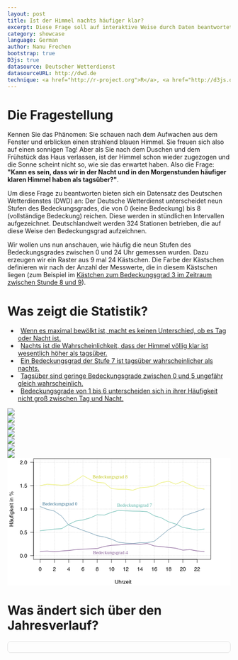 ```yaml
---
layout: post
title: Ist der Himmel nachts häufiger klar?
excerpt: Diese Frage soll auf interaktive Weise durch Daten beantwortet werden
category: showcase
language: German
author: Nanu Frechen
bootstrap: true
D3js: true
datasource: Deutscher Wetterdienst
datasourceURL: http://dwd.de
technique: <a href="http://r-project.org">R</a>, <a href="http://d3js.org">D3js</a>, <a href="https://cran.r-project.org/web/packages/astrolibR/index.html">astrolibR</a>
---
```



<style>
#Monatswerte{
  border: 1px solid #ddd;
  border-radius: 7px;
  padding: 5px 5px;
}
ul, ol{
  margin-left: 0px;
}
.nav > li > a {
    padding: 1px 6px;
}
#Bedeckungsgrad{
  background-image: url('/images/Monatliche_Bedeckung/Bedeckungsgrad.svg');
  background-size: 100% auto;
  background-repeat: none;
}
.ExplainPlot{
  padding: 0;
}
svg {
  width: 100%;
  
  height: auto;
}
</style>




# Die Fragestellung

Kennen Sie das Phänomen: Sie schauen nach dem Aufwachen aus dem Fenster und erblicken einen strahlend blauen Himmel. Sie freuen sich also auf einen sonnigen Tag! Aber als Sie nach dem Duschen und dem Frühstück das Haus verlassen, ist der Himmel schon wieder zugezogen und die Sonne scheint nicht so, wie sie das erwartet haben. Also die Frage: **"Kann es sein, dass wir in der Nacht und in den Morgenstunden häufiger klaren Himmel haben als tagsüber?"**. 



Um diese Frage zu beantworten bieten sich ein Datensatz des Deutschen Wetterdienstes (DWD) an:
Der Deutsche Wetterdienst unterscheidet neun Stufen des Bedeckungsgrades, die von 0 (keine Bedeckung) bis 8 (vollständige Bedeckung) reichen. Diese werden in stündlichen Intervallen aufgezeichnet. 
Deutschlandweit werden 324 Stationen betrieben, die auf diese Weise den Bedeckungsgrad aufzeichnen.

Wir wollen uns nun anschauen, wie häufig die neun Stufen des Bedeckungsgrades zwischen 0 und 24 Uhr gemessen wurden. Dazu erzeugen wir ein Raster aus 9 mal 24 Kästschen. Die Farbe der Kästschen definieren wir nach der Anzahl der Messwerte, die in diesem Kästschen liegen (zum Beispiel im <a data-toggle="tab" href="#Beispiel" onmouseover="highlight('none')">Kästchen zum Bedeckungsgrad 3 im Zeitraum zwischen Stunde 8 und 9</a>).
















# Was zeigt die Statistik?









<div>
  <div class="col-sm-4 ExplainPlot">
    <ul id="Bedeckung_nav" class="nav
    nav-stacked">
      <li><a data-toggle="tab" href="#maximum" onmouseover="highlight('maximumLine')">Wenn es maximal bewölkt ist, macht es keinen Unterschied, ob es Tag oder Nacht ist.</a></li>
      <li><a data-toggle="tab" href="#Nacht" onmouseover="highlight('KlarLine')">Nachts ist die Wahrscheinlichkeit, dass der Himmel völlig klar ist wesentlich höher als tagsüber.</a></li>
      <li><a data-toggle="tab" href="#Tag_stark_bedeckt" onmouseover="highlight('starkLine')">Ein Bedeckungsgrad der Stufe 7 ist tagsüber wahrscheinlicher als nachts.</a></li>
      <li><a data-toggle="tab" href="#Tag" onmouseover="highlight('none')">Tagsüber sind geringe Bedeckungsgrade zwischen 0 und 5 ungefähr gleich wahrscheinlich.</a></li>
      <li><a data-toggle="tab" href="#Mittelbereich" onmouseover="highlight('MittelLine')">Bedeckungsgrade von 1 bis 6 unterscheiden sich in ihrer Häufigkeit nicht groß zwischen Tag und Nacht.</a></li>
    </ul>
  </div>
  <div id="Bedeckung_Jahr" class="tab-content col-sm-8">
    <div id="base" class="tab-pane active">
      <img id="Bedeckungsgrad" src="/images/Monatliche_Bedeckung/Bedeckungsgrad.svg"/>
    </div>
    <div id="maximum" class="tab-pane">
      <img id="Bedeckungsgrad" src="/images/Monatliche_Bedeckung/Bedeckungsgrad_maximal.svg"/>
    </div>
    <div id="Nacht" class="tab-pane">
      <img id="Bedeckungsgrad" src="/images/Monatliche_Bedeckung/Bedeckungsgrad_Nacht_klar.svg"/>
    </div>
    <div id="Tag_stark_bedeckt" class="tab-pane">
      <img id="Bedeckungsgrad" src="/images/Monatliche_Bedeckung/Bedeckungsgrad_Tag_stark_bedeckt.svg"/>
    </div>
    <div id="Tag" class="tab-pane">
      <img id="Bedeckungsgrad" src="/images/Monatliche_Bedeckung/Bedeckungsgrad_Tag.svg"/>
    </div>
    <div id="Mittelbereich" class="tab-pane">
      <img id="Bedeckungsgrad" src="/images/Monatliche_Bedeckung/Bedeckungsgrad_Mittelbereich.svg"/>
    </div>
    <div id="Beispiel" class="tab-pane">
      <img id="Bedeckungsgrad" src="/images/Monatliche_Bedeckung/Bedeckungsgrad_Beispiel.svg"/>
    </div>
    <div id="Line-plot">
<?xml version="1.0" encoding="UTF-8" standalone="no"?> <svg 
   xmlns:dc="http://purl.org/dc/elements/1.1/" 
   xmlns:cc="http://creativecommons.org/ns#" 
   xmlns:rdf="http://www.w3.org/1999/02/22-rdf-syntax-ns#" 
   xmlns:svg="http://www.w3.org/2000/svg" 
   xmlns="http://www.w3.org/2000/svg" 
   xmlns:xlink="http://www.w3.org/1999/xlink" 
   xmlns:sodipodi="http://sodipodi.sourceforge.net/DTD/sodipodi-0.dtd" 
   xmlns:inkscape="http://www.inkscape.org/namespaces/inkscape" 
   viewBox="0 0 504 288"    version="1.1"    id="svg4820" 
   inkscape:version="0.91+devel+osxmenu r12922" 
   sodipodi:docname="Line-plot-scriptable.svg"    height="100%" 
   width="100%"    preserveAspectRatio="xMinYMinMeet">   <metadata 
     id="metadata5235">     <rdf:RDF>       <cc:Work 
         rdf:about="">         <dc:format>image/svg+xml</dc:format> 
        <dc:type 
           rdf:resource="http://purl.org/dc/dcmitype/StillImage" /> 
        <dc:title></dc:title>       </cc:Work>     </rdf:RDF> 
  </metadata>   <sodipodi:namedview      pagecolor="#ffffff" 
     bordercolor="#666666"      borderopacity="1" 
     objecttolerance="10"      gridtolerance="10" 
     guidetolerance="10"      inkscape:pageopacity="0" 
     inkscape:pageshadow="2"      inkscape:window-width="1280" 
     inkscape:window-height="751"      id="namedview5233" 
     showgrid="false"      inkscape:zoom="1.6709607" 
     inkscape:cx="200.58438"      inkscape:cy="192.59846" 
     inkscape:window-x="0"      inkscape:window-y="23" 
     inkscape:window-maximized="0" 
     inkscape:current-layer="g5179-1" />   <defs      id="defs4822"> 
    <g        id="g4824">       <symbol          overflow="visible" 
         id="glyph0-0"          style="overflow:visible"> 
        <path            style="stroke:none" 
           d="m 0.390625,0 0,-8.609375 6.828125,0 0,8.609375 z m 5.75,-1.078125 0,-6.453125 -4.671875,0 0,6.453125 z" 
           id="path4827" 
           inkscape:connector-curvature="0" />       </symbol> 
      <symbol          overflow="visible"          id="glyph0-1" 
         style="overflow:visible">         <path 
           style="stroke:none" 
           d="m 3.25,-8.390625 c 1.082031,0 1.867188,0.449219 2.359375,1.34375 0.375,0.6875 0.5625,1.636719 0.5625,2.84375 C 6.171875,-3.066406 6,-2.125 5.65625,-1.375 5.164062,-0.300781 4.359375,0.234375 3.234375,0.234375 c -1,0 -1.75,-0.4375 -2.25,-1.3125 C 0.578125,-1.816406 0.375,-2.800781 0.375,-4.03125 c 0,-0.945312 0.125,-1.765625 0.375,-2.453125 0.457031,-1.269531 1.289062,-1.90625 2.5,-1.90625 z m -0.015625,7.65625 c 0.550781,0 0.988281,-0.238281 1.3125,-0.71875 0.320313,-0.488281 0.484375,-1.394531 0.484375,-2.71875 0,-0.945313 -0.121094,-1.726563 -0.359375,-2.34375 C 4.441406,-7.128906 3.988281,-7.4375 3.3125,-7.4375 c -0.625,0 -1.085938,0.292969 -1.375,0.875 -0.28125,0.585938 -0.421875,1.445312 -0.421875,2.578125 0,0.855469 0.09375,1.542969 0.28125,2.0625 0.28125,0.792969 0.757813,1.1875 1.4375,1.1875 z" 
           id="path4830" 
           inkscape:connector-curvature="0" />       </symbol> 
      <symbol          overflow="visible"          id="glyph0-2" 
         style="overflow:visible">         <path 
           style="stroke:none" 
           d="M 0.375,0 C 0.414062,-0.71875 0.566406,-1.34375 0.828125,-1.875 1.085938,-2.414062 1.59375,-2.90625 2.34375,-3.34375 L 3.46875,-4 c 0.5,-0.289062 0.851562,-0.539062 1.0625,-0.75 0.320312,-0.320312 0.484375,-0.691406 0.484375,-1.109375 0,-0.488281 -0.152344,-0.875 -0.453125,-1.15625 -0.292969,-0.289063 -0.679688,-0.4375 -1.15625,-0.4375 -0.730469,0 -1.230469,0.273437 -1.5,0.8125 -0.15625,0.304687 -0.242188,0.710937 -0.25,1.21875 l -1.078125,0 c 0.007813,-0.726563 0.144531,-1.320313 0.40625,-1.78125 0.457031,-0.8125 1.265625,-1.21875 2.421875,-1.21875 0.957031,0 1.65625,0.261719 2.09375,0.78125 0.445312,0.523437 0.671875,1.101563 0.671875,1.734375 0,0.667969 -0.234375,1.242188 -0.703125,1.71875 C 5.195312,-3.90625 4.707031,-3.566406 4,-3.171875 l -0.8125,0.4375 C 2.8125,-2.523438 2.515625,-2.320312 2.296875,-2.125 1.898438,-1.789062 1.648438,-1.414062 1.546875,-1 l 4.59375,0 0,1 z" 
           id="path4833" 
           inkscape:connector-curvature="0" />       </symbol> 
      <symbol          overflow="visible"          id="glyph0-3" 
         style="overflow:visible">         <path 
           style="stroke:none" 
           d="m 3.96875,-2.96875 0,-3.8125 -2.6875,3.8125 z M 3.984375,0 l 0,-2.046875 -3.671875,0 0,-1.03125 3.84375,-5.34375 0.890625,0 0,5.453125 1.234375,0 0,0.921875 -1.234375,0 0,2.046875 z" 
           id="path4836" 
           inkscape:connector-curvature="0" />       </symbol> 
      <symbol          overflow="visible"          id="glyph0-4" 
         style="overflow:visible">         <path 
           style="stroke:none" 
           d="m 3.515625,-8.421875 c 0.9375,0 1.585937,0.246094 1.953125,0.734375 0.375,0.480469 0.5625,0.980469 0.5625,1.5 l -1.046875,0 C 4.921875,-6.519531 4.820312,-6.78125 4.6875,-6.96875 4.425781,-7.320312 4.039062,-7.5 3.53125,-7.5 c -0.59375,0 -1.070312,0.277344 -1.421875,0.828125 -0.34375,0.542969 -0.53125,1.320313 -0.5625,2.328125 0.238281,-0.351562 0.539063,-0.617188 0.90625,-0.796875 0.332031,-0.15625 0.707031,-0.234375 1.125,-0.234375 0.707031,0 1.320313,0.226562 1.84375,0.671875 0.519531,0.449219 0.78125,1.121094 0.78125,2.015625 0,0.761719 -0.25,1.4375 -0.75,2.03125 -0.492187,0.5859375 -1.195313,0.875 -2.109375,0.875 -0.792969,0 -1.476562,-0.296875 -2.046875,-0.890625 -0.5625,-0.601563 -0.84375,-1.609375 -0.84375,-3.015625 0,-1.039062 0.125,-1.925781 0.375,-2.65625 0.488281,-1.382812 1.382813,-2.078125 2.6875,-2.078125 z M 3.4375,-0.71875 c 0.550781,0 0.960938,-0.1875 1.234375,-0.5625 0.28125,-0.375 0.421875,-0.816406 0.421875,-1.328125 0,-0.425781 -0.125,-0.832031 -0.375,-1.21875 C 4.476562,-4.210938 4.03125,-4.40625 3.375,-4.40625 c -0.449219,0 -0.84375,0.152344 -1.1875,0.453125 -0.34375,0.292969 -0.515625,0.742187 -0.515625,1.34375 0,0.53125 0.15625,0.980469 0.46875,1.34375 0.3125,0.367187 0.742187,0.546875 1.296875,0.546875 z" 
           id="path4839" 
           inkscape:connector-curvature="0" />       </symbol> 
      <symbol          overflow="visible"          id="glyph0-5" 
         style="overflow:visible">         <path 
           style="stroke:none" 
           d="m 3.265625,-4.875 c 0.46875,0 0.832031,-0.128906 1.09375,-0.390625 C 4.617188,-5.523438 4.75,-5.832031 4.75,-6.1875 4.75,-6.5 4.625,-6.785156 4.375,-7.046875 c -0.25,-0.269531 -0.632812,-0.40625 -1.140625,-0.40625 -0.511719,0 -0.882813,0.136719 -1.109375,0.40625 -0.230469,0.261719 -0.34375,0.5625 -0.34375,0.90625 0,0.398437 0.144531,0.710937 0.4375,0.9375 0.300781,0.21875 0.648438,0.328125 1.046875,0.328125 z m 0.0625,4.15625 c 0.488281,0 0.894531,-0.128906 1.21875,-0.390625 0.320313,-0.269531 0.484375,-0.664063 0.484375,-1.1875 0,-0.539063 -0.167969,-0.953125 -0.5,-1.234375 C 4.195312,-3.8125 3.769531,-3.953125 3.25,-3.953125 c -0.5,0 -0.914062,0.148437 -1.234375,0.4375 -0.3125,0.28125 -0.46875,0.679687 -0.46875,1.1875 0,0.4375 0.144531,0.820313 0.4375,1.140625 0.289063,0.3125 0.738281,0.46875 1.34375,0.46875 z m -1.5,-3.75 C 1.535156,-4.59375 1.304688,-4.738281 1.140625,-4.90625 0.835938,-5.21875 0.6875,-5.625 0.6875,-6.125 c 0,-0.625 0.222656,-1.160156 0.671875,-1.609375 0.457031,-0.457031 1.097656,-0.6875 1.921875,-0.6875 0.8125,0 1.441406,0.214844 1.890625,0.640625 0.457031,0.429688 0.6875,0.921875 0.6875,1.484375 0,0.523437 -0.132813,0.949219 -0.390625,1.28125 -0.148438,0.179687 -0.375,0.355469 -0.6875,0.53125 0.34375,0.15625 0.613281,0.339844 0.8125,0.546875 0.375,0.398438 0.5625,0.90625 0.5625,1.53125 0,0.742188 -0.25,1.367188 -0.75,1.875 -0.492188,0.5117188 -1.1875,0.765625 -2.09375,0.765625 -0.824219,0 -1.515625,-0.21875 -2.078125,-0.65625 -0.5625,-0.445313 -0.84375,-1.09375 -0.84375,-1.9375 0,-0.488281 0.117187,-0.914063 0.359375,-1.28125 0.238281,-0.363281 0.597656,-0.640625 1.078125,-0.828125 z" 
           id="path4842" 
           inkscape:connector-curvature="0" />       </symbol> 
      <symbol          overflow="visible"          id="glyph0-6" 
         style="overflow:visible">         <path 
           style="stroke:none" 
           d="m 1.15625,-5.9375 0,-0.8125 c 0.757812,-0.070312 1.285156,-0.195312 1.578125,-0.375 0.300781,-0.175781 0.53125,-0.585938 0.6875,-1.234375 l 0.828125,0 L 4.25,0 3.125,0 l 0,-5.9375 z" 
           id="path4845" 
           inkscape:connector-curvature="0" />       </symbol> 
      <symbol          overflow="visible"          id="glyph0-7" 
         style="overflow:visible">         <path 
           style="stroke:none" 
           d="m 1.03125,-1.28125 1.21875,0 L 2.25,0 1.03125,0 Z" 
           id="path4848" 
           inkscape:connector-curvature="0" />       </symbol> 
      <symbol          overflow="visible"          id="glyph0-8" 
         style="overflow:visible">         <path 
           style="stroke:none" 
           d="m 1.484375,-2.140625 c 0.070313,0.605469 0.351563,1.023437 0.84375,1.25 0.25,0.117187 0.535156,0.171875 0.859375,0.171875 0.625,0 1.085938,-0.195312 1.390625,-0.59375 C 4.878906,-1.707031 5.03125,-2.148438 5.03125,-2.640625 5.03125,-3.222656 4.847656,-3.675781 4.484375,-4 4.128906,-4.320312 3.703125,-4.484375 3.203125,-4.484375 c -0.367187,0 -0.679687,0.074219 -0.9375,0.21875 C 2.003906,-4.128906 1.785156,-3.9375 1.609375,-3.6875 L 0.6875,-3.734375 1.328125,-8.25 l 4.359375,0 0,1.015625 -3.5625,0 -0.359375,2.328125 c 0.195313,-0.144531 0.382813,-0.253906 0.5625,-0.328125 0.3125,-0.125 0.671875,-0.1875 1.078125,-0.1875 0.769531,0 1.421875,0.25 1.953125,0.75 0.539063,0.492187 0.8125,1.117187 0.8125,1.875 0,0.792969 -0.25,1.496094 -0.75,2.109375 -0.492187,0.6054688 -1.273437,0.90625 -2.34375,0.90625 -0.679687,0 -1.28125,-0.1953125 -1.8125,-0.578125 -0.523437,-0.382813 -0.8125,-0.976563 -0.875,-1.78125 z" 
           id="path4851" 
           inkscape:connector-curvature="0" />       </symbol> 
      <symbol          overflow="visible"          id="glyph0-9" 
         style="overflow:visible">         <path 
           style="stroke:none" 
           d="m 2.1875,-8.609375 0,5.328125 c 0,0.625 0.113281,1.140625 0.34375,1.546875 0.34375,0.625 0.929688,0.9375 1.765625,0.9375 0.976563,0 1.648437,-0.335937 2.015625,-1.015625 C 6.5,-2.175781 6.59375,-2.664062 6.59375,-3.28125 l 0,-5.328125 1.1875,0 0,4.828125 c 0,1.0625 -0.148438,1.882812 -0.4375,2.453125 -0.523438,1.042969 -1.507812,1.5625 -2.953125,1.5625 -1.460937,0 -2.449219,-0.519531 -2.96875,-1.5625 C 1.140625,-1.898438 1,-2.71875 1,-3.78125 l 0,-4.828125 z m 2.203125,0 z" 
           id="path4854" 
           inkscape:connector-curvature="0" />       </symbol> 
      <symbol          overflow="visible"          id="glyph0-10" 
         style="overflow:visible">         <path 
           style="stroke:none" 
           d="m 0.78125,-8.640625 1.046875,0 0,3.21875 C 2.078125,-5.742188 2.300781,-5.96875 2.5,-6.09375 2.84375,-6.3125 3.269531,-6.421875 3.78125,-6.421875 c 0.90625,0 1.519531,0.320313 1.84375,0.953125 0.175781,0.34375 0.265625,0.824219 0.265625,1.4375 l 0,4.03125 -1.078125,0 0,-3.953125 C 4.8125,-4.410156 4.75,-4.75 4.625,-4.96875 4.4375,-5.3125 4.078125,-5.484375 3.546875,-5.484375 c -0.4375,0 -0.835937,0.152344 -1.1875,0.453125 -0.355469,0.304688 -0.53125,0.871094 -0.53125,1.703125 L 1.828125,0 0.78125,0 Z" 
           id="path4857" 
           inkscape:connector-curvature="0" />       </symbol> 
      <symbol          overflow="visible"          id="glyph0-11" 
         style="overflow:visible">         <path 
           style="stroke:none" 
           d="m 0.796875,-6.28125 1.015625,0 0,1.09375 c 0.070312,-0.21875 0.269531,-0.476562 0.59375,-0.78125 0.320312,-0.300781 0.691406,-0.453125 1.109375,-0.453125 0.019531,0 0.050781,0.00781 0.09375,0.015625 0.050781,0 0.132813,0.00781 0.25,0.015625 l 0,1.109375 C 3.796875,-5.28906 3.738281,-5.296875 3.6875,-5.296875 c -0.054688,0 -0.109375,0 -0.171875,0 -0.53125,0 -0.945313,0.171875 -1.234375,0.515625 C 2,-4.445312 1.859375,-4.054688 1.859375,-3.609375 l 0,3.609375 -1.0625,0 z" 
           id="path4860" 
           inkscape:connector-curvature="0" />       </symbol> 
      <symbol          overflow="visible"          id="glyph0-12" 
         style="overflow:visible">         <path 
           style="stroke:none" 
           d="m 0.3125,-0.828125 3.71875,-4.5 -3.453125,0 0,-0.953125 4.859375,0 0,0.859375 -3.6875,4.484375 3.8125,0 0,0.9375 -5.25,0 z m 2.703125,-5.59375 z" 
           id="path4863" 
           inkscape:connector-curvature="0" />       </symbol> 
      <symbol          overflow="visible"          id="glyph0-13" 
         style="overflow:visible">         <path 
           style="stroke:none" 
           d="m 3.390625,-6.421875 c 0.445313,0 0.878906,0.105469 1.296875,0.3125 0.414062,0.210937 0.734375,0.480469 0.953125,0.8125 0.207031,0.324219 0.347656,0.695313 0.421875,1.109375 0.0625,0.292969 0.09375,0.757812 0.09375,1.390625 l -4.609375,0 C 1.566406,-2.160156 1.71875,-1.648438 2,-1.265625 2.28125,-0.878906 2.71875,-0.6875 3.3125,-0.6875 c 0.550781,0 0.988281,-0.179688 1.3125,-0.546875 C 4.8125,-1.441406 4.945312,-1.6875 5.03125,-1.96875 l 1.03125,0 C 6.039062,-1.738281 5.953125,-1.484375 5.796875,-1.203125 5.640625,-0.921875 5.46875,-0.6875 5.28125,-0.5 4.957031,-0.1875 4.554688,0.0195312 4.078125,0.125 3.828125,0.1875 3.539062,0.21875 3.21875,0.21875 2.4375,0.21875 1.773438,-0.0625 1.234375,-0.625 c -0.542969,-0.570312 -0.8125,-1.367188 -0.8125,-2.390625 0,-1.007813 0.269531,-1.828125 0.8125,-2.453125 0.550781,-0.632812 1.269531,-0.953125 2.15625,-0.953125 z M 5.0625,-3.640625 C 5.019531,-4.097656 4.921875,-4.460938 4.765625,-4.734375 4.484375,-5.242188 4.003906,-5.5 3.328125,-5.5 2.835938,-5.5 2.425781,-5.320312 2.09375,-4.96875 1.769531,-4.625 1.597656,-4.179688 1.578125,-3.640625 Z m -1.78125,-2.78125 z" 
           id="path4866" 
           inkscape:connector-curvature="0" />       </symbol> 
      <symbol          overflow="visible"          id="glyph0-14" 
         style="overflow:visible">         <path 
           style="stroke:none" 
           d="m 0.78125,-6.25 1.0625,0 0,6.25 -1.0625,0 z m 0,-2.359375 1.0625,0 0,1.203125 -1.0625,0 z" 
           id="path4869" 
           inkscape:connector-curvature="0" />       </symbol> 
      <symbol          overflow="visible"          id="glyph0-15" 
         style="overflow:visible">         <path 
           style="stroke:none" 
           d="m 0.984375,-8.03125 1.0625,0 0,1.75 1,0 0,0.859375 -1,0 0,4.109375 c 0,0.21875 0.078125,0.367188 0.234375,0.4375 0.070312,0.042969 0.207031,0.0625 0.40625,0.0625 0.050781,0 0.101562,0 0.15625,0 0.0625,-0.007812 0.128906,-0.015625 0.203125,-0.015625 L 3.046875,0 C 2.929688,0.03125 2.804688,0.0507812 2.671875,0.0625 2.546875,0.0820312 2.40625,0.09375 2.25,0.09375 c -0.492188,0 -0.824219,-0.125 -1,-0.375 -0.179688,-0.25 -0.265625,-0.578125 -0.265625,-0.984375 l 0,-4.15625 -0.84375,0 0,-0.859375 0.84375,0 z" 
           id="path4872" 
           inkscape:connector-curvature="0" />       </symbol> 
      <symbol          overflow="visible"          id="glyph1-0" 
         style="overflow:visible">         <path 
           style="stroke:none" 
           d="m 0,-0.390625 -8.609375,0 0,-6.828125 8.609375,0 z m -1.078125,-5.75 -6.453125,0 0,4.671875 6.453125,0 z" 
           id="path4875" 
           inkscape:connector-curvature="0" />       </symbol> 
      <symbol          overflow="visible"          id="glyph1-1" 
         style="overflow:visible">         <path 
           style="stroke:none" 
           d="m -8.609375,-0.9375 0,-1.1875 3.5625,0 0,-4.46875 -3.5625,0 0,-1.1875 8.609375,0 0,1.1875 -4.03125,0 0,4.46875 4.03125,0 0,1.1875 z" 
           id="path4878" 
           inkscape:connector-curvature="0" />       </symbol> 
      <symbol          overflow="visible"          id="glyph1-2" 
         style="overflow:visible">         <path 
           style="stroke:none" 
           d="m -1.671875,-1.578125 c 0.304687,0 0.542969,-0.109375 0.71875,-0.328125 0.179687,-0.226562 0.265625,-0.492188 0.265625,-0.796875 0,-0.375 -0.082031,-0.734375 -0.25,-1.078125 -0.289062,-0.59375 -0.757812,-0.890625 -1.40625,-0.890625 l -0.84375,0 c 0.074219,0.136719 0.140625,0.308594 0.203125,0.515625 0.054687,0.199219 0.089844,0.398438 0.109375,0.59375 l 0.078125,0.625 c 0.054687,0.386719 0.136719,0.679688 0.25,0.875 0.179687,0.324219 0.46875,0.484375 0.875,0.484375 z m -2.125,-2.5625 c -0.03125,-0.238281 -0.132813,-0.398437 -0.3125,-0.484375 -0.09375,-0.039062 -0.226563,-0.0625 -0.40625,-0.0625 -0.351563,0 -0.609375,0.132812 -0.765625,0.390625 -0.164062,0.25 -0.25,0.609375 -0.25,1.078125 0,0.554688 0.148438,0.945312 0.4375,1.171875 0.167969,0.136719 0.414062,0.226563 0.734375,0.265625 l 0,0.984375 c -0.769531,-0.019531 -1.304687,-0.269531 -1.609375,-0.75 -0.300781,-0.488281 -0.453125,-1.050781 -0.453125,-1.6875 0,-0.738281 0.140625,-1.335937 0.421875,-1.796875 0.28125,-0.457031 0.71875,-0.6875 1.3125,-0.6875 l 3.609375,0 c 0.105469,0 0.195313,-0.019531 0.265625,-0.0625 0.0625,-0.050781 0.09375,-0.148438 0.09375,-0.296875 0,-0.039063 0,-0.085937 0,-0.140625 -0.007812,-0.0625 -0.019531,-0.128906 -0.03125,-0.203125 l 0.78125,0 c 0.0390625,0.167969 0.0664062,0.296875 0.078125,0.390625 0.019531,0.085938 0.03125,0.199219 0.03125,0.34375 0,0.367188 -0.1328125,0.625 -0.390625,0.78125 -0.132812,0.09375 -0.328125,0.15625 -0.578125,0.1875 0.28125,0.21875 0.527344,0.53125 0.734375,0.9375 0.207031,0.398438 0.3125,0.835938 0.3125,1.3125 0,0.585938 -0.1796875,1.0625 -0.53125,1.4375 -0.351562,0.367188 -0.796875,0.546875 -1.328125,0.546875 -0.582031,0 -1.035156,-0.179687 -1.359375,-0.546875 -0.320312,-0.363281 -0.519531,-0.835938 -0.59375,-1.421875 z m -2.625,0.875 z m -2.046875,-0.5625 0,-1.09375 1.21875,0 0,1.09375 z m 0,1.9375 0,-1.09375 1.21875,0 0,1.09375 z" 
           id="path4881" 
           inkscape:connector-curvature="0" />       </symbol> 
      <symbol          overflow="visible"          id="glyph1-3" 
         style="overflow:visible">         <path 
           style="stroke:none" 
           d="m -6.28125,-1.828125 4.171875,0 c 0.324219,0 0.585937,-0.050781 0.78125,-0.15625 0.375,-0.1875 0.5625,-0.535156 0.5625,-1.046875 0,-0.726562 -0.328125,-1.226562 -0.984375,-1.5 C -2.101562,-4.675781 -2.582031,-4.75 -3.1875,-4.75 l -3.09375,0 0,-1.046875 6.28125,0 0,0.984375 -0.921875,0 c 0.242187,0.136719 0.4375,0.304688 0.59375,0.5 0.33203125,0.40625 0.5,0.898438 0.5,1.46875 0,0.898438 -0.300781,1.507812 -0.90625,1.828125 -0.3125,0.179687 -0.738281,0.265625 -1.28125,0.265625 l -4.265625,0 z M -6.421875,-3.28125 Z" 
           id="path4884" 
           inkscape:connector-curvature="0" />       </symbol> 
      <symbol          overflow="visible"          id="glyph1-4" 
         style="overflow:visible">         <path 
           style="stroke:none" 
           d="m -7.234375,-1.03125 c -0.4375,-0.019531 -0.753906,-0.097656 -0.953125,-0.234375 -0.363281,-0.25 -0.546875,-0.722656 -0.546875,-1.421875 0,-0.070312 0.00781,-0.140625 0.015625,-0.203125 0,-0.070313 0.00781,-0.15625 0.015625,-0.25 l 0.953125,0 c -0.00781,0.117187 -0.015625,0.199219 -0.015625,0.25 0,0.042969 0,0.085937 0,0.125 0,0.324219 0.085937,0.515625 0.25,0.578125 0.167969,0.0625 0.589844,0.09375 1.265625,0.09375 l 0,-1.046875 0.828125,0 0,1.0625 5.421875,0 0,1.046875 -5.421875,0 0,0.859375 -0.828125,0 0,-0.859375 z" 
           id="path4887" 
           inkscape:connector-curvature="0" />       </symbol> 
      <symbol          overflow="visible"          id="glyph1-5" 
         style="overflow:visible">         <path 
           style="stroke:none" 
           d="m -6.25,-0.78125 0,-1.0625 6.25,0 0,1.0625 z m -2.359375,0 0,-1.0625 1.203125,0 0,1.0625 z" 
           id="path4890" 
           inkscape:connector-curvature="0" />       </symbol> 
      <symbol          overflow="visible"          id="glyph1-6" 
         style="overflow:visible">         <path 
           style="stroke:none" 
           d="m -6.390625,-2.984375 c 0,-0.5 0.121094,-0.929687 0.359375,-1.296875 0.148438,-0.195312 0.351562,-0.398438 0.609375,-0.609375 l -0.796875,0 0,-0.96875 5.703125,0 c 0.800781,0 1.429687,0.117187 1.890625,0.34375 0.851562,0.4375 1.28125,1.265625 1.28125,2.484375 0,0.679688 -0.152344,1.246094 -0.453125,1.703125 -0.304687,0.460937 -0.777344,0.71875 -1.421875,0.78125 l 0,-1.078125 c 0.28125,-0.050781 0.5,-0.148438 0.65625,-0.296875 0.226562,-0.238281 0.34375,-0.613281 0.34375,-1.125 0,-0.8125 -0.289062,-1.34375 -0.859375,-1.59375 C 0.585938,-4.785156 -0.0078125,-4.851562 -0.875,-4.84375 c 0.324219,0.210938 0.5625,0.464844 0.71875,0.765625 0.15625,0.292969 0.234375,0.683594 0.234375,1.171875 0,0.679688 -0.238281,1.273438 -0.71875,1.78125 -0.488281,0.511719 -1.289063,0.765625 -2.40625,0.765625 -1.050781,0 -1.867187,-0.253906 -2.453125,-0.765625 -0.59375,-0.519531 -0.890625,-1.140625 -0.890625,-1.859375 z m 3.21875,-1.90625 c -0.769531,0 -1.34375,0.164063 -1.71875,0.484375 -0.375,0.324219 -0.5625,0.730469 -0.5625,1.21875 0,0.75 0.351563,1.261719 1.046875,1.53125 0.367188,0.148438 0.851562,0.21875 1.453125,0.21875 0.710937,0 1.25,-0.140625 1.625,-0.421875 0.367187,-0.289063 0.546875,-0.679687 0.546875,-1.171875 0,-0.757812 -0.34375,-1.289062 -1.03125,-1.59375 -0.382812,-0.175781 -0.835938,-0.265625 -1.359375,-0.265625 z m -3.25,1.78125 z" 
           id="path4893" 
           inkscape:connector-curvature="0" />       </symbol> 
      <symbol          overflow="visible"          id="glyph1-7" 
         style="overflow:visible">         <path 
           style="stroke:none" 
           d="m -8.609375,-0.75 0,-1.015625 5,0 -2.671875,-2.703125 0,-1.34375 2.359375,2.390625 L 0,-5.953125 l 0,1.34375 -3.171875,1.953125 0.8125,0.890625 2.359375,0 L 0,-0.75 Z" 
           id="path4896" 
           inkscape:connector-curvature="0" />       </symbol> 
      <symbol          overflow="visible"          id="glyph1-8" 
         style="overflow:visible">         <path 
           style="stroke:none" 
           d="m -6.421875,-3.390625 c 0,-0.445313 0.105469,-0.878906 0.3125,-1.296875 0.210937,-0.414062 0.480469,-0.734375 0.8125,-0.953125 0.324219,-0.207031 0.695313,-0.347656 1.109375,-0.421875 0.292969,-0.0625 0.757812,-0.09375 1.390625,-0.09375 l 0,4.609375 C -2.160156,-1.566406 -1.648438,-1.71875 -1.265625,-2 -0.878906,-2.28125 -0.6875,-2.71875 -0.6875,-3.3125 c 0,-0.550781 -0.179688,-0.988281 -0.546875,-1.3125 C -1.441406,-4.8125 -1.6875,-4.945312 -1.96875,-5.03125 l 0,-1.03125 c 0.230469,0.023438 0.484375,0.109375 0.765625,0.265625 0.28125,0.15625 0.515625,0.328125 0.703125,0.515625 0.3125,0.324219 0.5195312,0.726562 0.625,1.203125 0.0625,0.25 0.09375,0.539063 0.09375,0.859375 0,0.78125 -0.28125,1.445312 -0.84375,1.984375 -0.570312,0.542969 -1.367188,0.8125 -2.390625,0.8125 -1.007813,0 -1.828125,-0.269531 -2.453125,-0.8125 -0.632812,-0.550781 -0.953125,-1.269531 -0.953125,-2.15625 z m 2.78125,-1.671875 c -0.457031,0.042969 -0.820313,0.140625 -1.09375,0.296875 -0.507813,0.28125 -0.765625,0.761719 -0.765625,1.4375 0,0.492187 0.179688,0.902344 0.53125,1.234375 0.34375,0.324219 0.789062,0.496094 1.328125,0.515625 z m -2.78125,1.78125 z" 
           id="path4899" 
           inkscape:connector-curvature="0" />       </symbol> 
      <symbol          overflow="visible"          id="glyph1-9" 
         style="overflow:visible">         <path 
           style="stroke:none" 
           d="m -8.03125,-0.984375 0,-1.0625 1.75,0 0,-1 0.859375,0 0,1 4.109375,0 c 0.21875,0 0.367188,-0.078125 0.4375,-0.234375 0.042969,-0.070312 0.0625,-0.207031 0.0625,-0.40625 0,-0.050781 0,-0.101562 0,-0.15625 -0.007812,-0.0625 -0.015625,-0.128906 -0.015625,-0.203125 l 0.828125,0 c 0.03125,0.117187 0.0507812,0.242187 0.0625,0.375 0.0195312,0.125 0.03125,0.265625 0.03125,0.421875 0,0.492188 -0.125,0.824219 -0.375,1 -0.25,0.179688 -0.578125,0.265625 -0.984375,0.265625 l -4.15625,0 0,0.84375 -0.859375,0 0,-0.84375 z" 
           id="path4902" 
           inkscape:connector-curvature="0" />       </symbol> 
      <symbol          overflow="visible"          id="glyph1-10" 
         style="overflow:visible">         <path 
           style="stroke:none"            d="" 
           id="path4905" 
           inkscape:connector-curvature="0" />       </symbol> 
      <symbol          overflow="visible"          id="glyph1-11" 
         style="overflow:visible">         <path 
           style="stroke:none" 
           d="m -6.28125,-0.78125 0,-1 0.890625,0 c -0.363281,-0.289062 -0.625,-0.601562 -0.78125,-0.9375 -0.164063,-0.332031 -0.25,-0.703125 -0.25,-1.109375 0,-0.882813 0.3125,-1.484375 0.9375,-1.796875 0.34375,-0.175781 0.828125,-0.265625 1.453125,-0.265625 l 4.03125,0 0,1.078125 -3.953125,0 c -0.382813,0 -0.691406,0.058594 -0.921875,0.171875 -0.394531,0.1875 -0.59375,0.527344 -0.59375,1.015625 0,0.25 0.027344,0.453125 0.078125,0.609375 0.085937,0.292969 0.257813,0.546875 0.515625,0.765625 0.210938,0.179688 0.421875,0.292969 0.640625,0.34375 0.21875,0.054688 0.539063,0.078125 0.953125,0.078125 l 3.28125,0 0,1.046875 z M -6.421875,-3.25 Z" 
           id="path4908" 
           inkscape:connector-curvature="0" />       </symbol> 
      <symbol          overflow="visible"          id="glyph1-12" 
         style="overflow:visible">         <path 
           style="stroke:none" 
           d="m -4.078125,-8.1875 c 0,-0.5625 0.199219,-1.039062 0.59375,-1.4375 0.398437,-0.394531 0.875,-0.59375 1.4375,-0.59375 0.5625,0 1.046875,0.199219 1.453125,0.59375 C -0.195312,-9.226562 0,-8.75 0,-8.1875 c 0,0.574219 -0.195312,1.058594 -0.59375,1.453125 -0.40625,0.398437 -0.890625,0.59375 -1.453125,0.59375 -0.5625,0 -1.039063,-0.195313 -1.4375,-0.59375 -0.394531,-0.394531 -0.59375,-0.878906 -0.59375,-1.453125 z m -4.28125,0.859375 0,-0.65625 8.578125,4.703125 0,0.640625 z m 3.46875,4.90625 c 0,-0.34375 -0.113281,-0.628906 -0.34375,-0.859375 -0.238281,-0.238281 -0.523437,-0.359375 -0.859375,-0.359375 -0.332031,0 -0.613281,0.121094 -0.84375,0.359375 -0.238281,0.230469 -0.359375,0.515625 -0.359375,0.859375 0,0.335937 0.121094,0.621094 0.359375,0.859375 0.230469,0.230469 0.511719,0.34375 0.84375,0.34375 0.335938,0 0.621094,-0.113281 0.859375,-0.34375 0.230469,-0.238281 0.34375,-0.523438 0.34375,-0.859375 z m -3.25,0 c 0,-0.570313 0.203125,-1.054687 0.609375,-1.453125 0.398438,-0.394531 0.875,-0.59375 1.4375,-0.59375 0.5625,0 1.042969,0.199219 1.4375,0.59375 0.398438,0.398438 0.59375,0.882812 0.59375,1.453125 0,0.5625 -0.195312,1.042969 -0.59375,1.4375 -0.394531,0.398437 -0.875,0.59375 -1.4375,0.59375 -0.5625,0 -1.039062,-0.195313 -1.4375,-0.59375 -0.40625,-0.394531 -0.609375,-0.875 -0.609375,-1.4375 z m 7.3125,-5.765625 c 0,-0.320312 -0.117187,-0.601562 -0.359375,-0.84375 -0.238281,-0.238281 -0.523438,-0.359375 -0.859375,-0.359375 -0.320313,0 -0.601563,0.121094 -0.84375,0.359375 C -3.128906,-8.789062 -3.25,-8.507812 -3.25,-8.1875 c 0,0.34375 0.121094,0.636719 0.359375,0.875 0.242187,0.230469 0.523437,0.34375 0.84375,0.34375 0.335937,0 0.621094,-0.113281 0.859375,-0.34375 0.242188,-0.238281 0.359375,-0.53125 0.359375,-0.875 z" 
           id="path4911" 
           inkscape:connector-curvature="0" />       </symbol> 
    </g>     <clipPath        id="clip1">       <path 
         d="m 73,1.441406 2,0 0,228.519534 -2,0 z" 
         id="path4914"          inkscape:connector-curvature="0" /> 
    </clipPath>     <clipPath        id="clip2">       <path 
         d="m 105,1.441406 2,0 0,228.519534 -2,0 z" 
         id="path4917"          inkscape:connector-curvature="0" /> 
    </clipPath>     <clipPath        id="clip3">       <path 
         d="m 137,1.441406 2,0 0,228.519534 -2,0 z" 
         id="path4920"          inkscape:connector-curvature="0" /> 
    </clipPath>     <clipPath        id="clip4">       <path 
         d="m 170,1.441406 1,0 0,228.519534 -1,0 z" 
         id="path4923"          inkscape:connector-curvature="0" /> 
    </clipPath>     <clipPath        id="clip5">       <path 
         d="m 202,1.441406 2,0 0,228.519534 -2,0 z" 
         id="path4926"          inkscape:connector-curvature="0" /> 
    </clipPath>     <clipPath        id="clip6">       <path 
         d="m 234,1.441406 2,0 0,228.519534 -2,0 z" 
         id="path4929"          inkscape:connector-curvature="0" /> 
    </clipPath>     <clipPath        id="clip7">       <path 
         d="m 266,1.441406 2,0 0,228.519534 -2,0 z" 
         id="path4932"          inkscape:connector-curvature="0" /> 
    </clipPath>     <clipPath        id="clip8">       <path 
         d="m 299,1.441406 1,0 0,228.519534 -1,0 z" 
         id="path4935"          inkscape:connector-curvature="0" /> 
    </clipPath>     <clipPath        id="clip9">       <path 
         d="m 331,1.441406 2,0 0,228.519534 -2,0 z" 
         id="path4938"          inkscape:connector-curvature="0" /> 
    </clipPath>     <clipPath        id="clip10">       <path 
         d="m 363,1.441406 2,0 0,228.519534 -2,0 z" 
         id="path4941"          inkscape:connector-curvature="0" /> 
    </clipPath>     <clipPath        id="clip11">       <path 
         d="m 395,1.441406 2,0 0,228.519534 -2,0 z" 
         id="path4944"          inkscape:connector-curvature="0" /> 
    </clipPath>     <clipPath        id="clip12">       <path 
         d="m 428,1.441406 1,0 0,228.519534 -1,0 z" 
         id="path4947"          inkscape:connector-curvature="0" /> 
    </clipPath>     <clipPath        id="clip13">       <path 
         d="M 59.039062,220 460,220 l 0,1 -400.960938,0 z" 
         id="path4950"          inkscape:connector-curvature="0" /> 
    </clipPath>     <clipPath        id="clip14">       <path 
         d="M 59.039062,167 460,167 l 0,2 -400.960938,0 z" 
         id="path4953"          inkscape:connector-curvature="0" /> 
    </clipPath>     <clipPath        id="clip15">       <path 
         d="M 59.039062,114 460,114 l 0,2 -400.960938,0 z" 
         id="path4956"          inkscape:connector-curvature="0" /> 
    </clipPath>     <clipPath        id="clip16">       <path 
         d="M 59.039062,62 460,62 l 0,1 -400.960938,0 z" 
         id="path4959"          inkscape:connector-curvature="0" /> 
    </clipPath>     <clipPath        id="clip17">       <path 
         d="M 59.039062,9 460,9 l 0,2 -400.960938,0 z" 
         id="path4962"          inkscape:connector-curvature="0" /> 
    </clipPath>   </defs>   <g      id="surface1">     <rect 
       x="0"        y="0"        width="504"        height="288" 
       style="fill:#ffffff;fill-opacity:1;stroke:none" 
       id="rect4965" />     <g        clip-path="url(#clip1)" 
       id="g4967"        style="clip-rule:nonzero">       <path 
         style="fill:none;stroke:#d1d1d1;stroke-width:0.75;stroke-linecap:round;stroke-linejoin:round;stroke-miterlimit:10;stroke-dasharray:0.75, 2.25;stroke-opacity:1" 
         d="m 73.867188,228.96094 0,-227.519534" 
         id="path4969"          inkscape:connector-curvature="0" /> 
    </g>     <g        clip-path="url(#clip2)"        id="g4971" 
       style="clip-rule:nonzero">       <path 
         style="fill:none;stroke:#d1d1d1;stroke-width:0.75;stroke-linecap:round;stroke-linejoin:round;stroke-miterlimit:10;stroke-dasharray:0.75, 2.25;stroke-opacity:1" 
         d="m 106.09766,228.96094 0,-227.519534" 
         id="path4973"          inkscape:connector-curvature="0" /> 
    </g>     <g        clip-path="url(#clip3)"        id="g4975" 
       style="clip-rule:nonzero">       <path 
         style="fill:none;stroke:#d1d1d1;stroke-width:0.75;stroke-linecap:round;stroke-linejoin:round;stroke-miterlimit:10;stroke-dasharray:0.75, 2.25;stroke-opacity:1" 
         d="m 138.33203,228.96094 0,-227.519534" 
         id="path4977"          inkscape:connector-curvature="0" /> 
    </g>     <g        clip-path="url(#clip4)"        id="g4979" 
       style="clip-rule:nonzero">       <path 
         style="fill:none;stroke:#d1d1d1;stroke-width:0.75;stroke-linecap:round;stroke-linejoin:round;stroke-miterlimit:10;stroke-dasharray:0.75, 2.25;stroke-opacity:1" 
         d="m 170.5625,228.96094 0,-227.519534" 
         id="path4981"          inkscape:connector-curvature="0" /> 
    </g>     <g        clip-path="url(#clip5)"        id="g4983" 
       style="clip-rule:nonzero">       <path 
         style="fill:none;stroke:#d1d1d1;stroke-width:0.75;stroke-linecap:round;stroke-linejoin:round;stroke-miterlimit:10;stroke-dasharray:0.75, 2.25;stroke-opacity:1" 
         d="m 202.79297,228.96094 0,-227.519534" 
         id="path4985"          inkscape:connector-curvature="0" /> 
    </g>     <g        clip-path="url(#clip6)"        id="g4987" 
       style="clip-rule:nonzero">       <path 
         style="fill:none;stroke:#d1d1d1;stroke-width:0.75;stroke-linecap:round;stroke-linejoin:round;stroke-miterlimit:10;stroke-dasharray:0.75, 2.25;stroke-opacity:1" 
         d="m 235.02734,228.96094 0,-227.519534" 
         id="path4989"          inkscape:connector-curvature="0" /> 
    </g>     <g        clip-path="url(#clip7)"        id="g4991" 
       style="clip-rule:nonzero">       <path 
         style="fill:none;stroke:#d1d1d1;stroke-width:0.75;stroke-linecap:round;stroke-linejoin:round;stroke-miterlimit:10;stroke-dasharray:0.75, 2.25;stroke-opacity:1" 
         d="m 267.25781,228.96094 0,-227.519534" 
         id="path4993"          inkscape:connector-curvature="0" /> 
    </g>     <g        clip-path="url(#clip8)"        id="g4995" 
       style="clip-rule:nonzero">       <path 
         style="fill:none;stroke:#d1d1d1;stroke-width:0.75;stroke-linecap:round;stroke-linejoin:round;stroke-miterlimit:10;stroke-dasharray:0.75, 2.25;stroke-opacity:1" 
         d="m 299.48828,228.96094 0,-227.519534" 
         id="path4997"          inkscape:connector-curvature="0" /> 
    </g>     <g        clip-path="url(#clip9)"        id="g4999" 
       style="clip-rule:nonzero">       <path 
         style="fill:none;stroke:#d1d1d1;stroke-width:0.75;stroke-linecap:round;stroke-linejoin:round;stroke-miterlimit:10;stroke-dasharray:0.75, 2.25;stroke-opacity:1" 
         d="m 331.72266,228.96094 0,-227.519534" 
         id="path5001"          inkscape:connector-curvature="0" /> 
    </g>     <g        clip-path="url(#clip10)"        id="g5003" 
       style="clip-rule:nonzero">       <path 
         style="fill:none;stroke:#d1d1d1;stroke-width:0.75;stroke-linecap:round;stroke-linejoin:round;stroke-miterlimit:10;stroke-dasharray:0.75, 2.25;stroke-opacity:1" 
         d="m 363.95312,228.96094 0,-227.519534" 
         id="path5005"          inkscape:connector-curvature="0" /> 
    </g>     <g        clip-path="url(#clip11)"        id="g5007" 
       style="clip-rule:nonzero">       <path 
         style="fill:none;stroke:#d1d1d1;stroke-width:0.75;stroke-linecap:round;stroke-linejoin:round;stroke-miterlimit:10;stroke-dasharray:0.75, 2.25;stroke-opacity:1" 
         d="m 396.18359,228.96094 0,-227.519534" 
         id="path5009"          inkscape:connector-curvature="0" /> 
    </g>     <g        clip-path="url(#clip12)"        id="g5011" 
       style="clip-rule:nonzero">       <path 
         style="fill:none;stroke:#d1d1d1;stroke-width:0.75;stroke-linecap:round;stroke-linejoin:round;stroke-miterlimit:10;stroke-dasharray:0.75, 2.25;stroke-opacity:1" 
         d="m 428.41797,228.96094 0,-227.519534" 
         id="path5013"          inkscape:connector-curvature="0" /> 
    </g>     <g        clip-path="url(#clip13)"        id="g5015" 
       style="clip-rule:nonzero">       <path 
         style="fill:none;stroke:#d1d1d1;stroke-width:0.75;stroke-linecap:round;stroke-linejoin:round;stroke-miterlimit:10;stroke-dasharray:0.75, 2.25;stroke-opacity:1" 
         d="m 59.039062,220.53516 400.320308,0" 
         id="path5017"          inkscape:connector-curvature="0" /> 
    </g>     <g        clip-path="url(#clip14)"        id="g5019" 
       style="clip-rule:nonzero">       <path 
         style="fill:none;stroke:#d1d1d1;stroke-width:0.75;stroke-linecap:round;stroke-linejoin:round;stroke-miterlimit:10;stroke-dasharray:0.75, 2.25;stroke-opacity:1" 
         d="m 59.039062,167.86719 400.320308,0" 
         id="path5021"          inkscape:connector-curvature="0" /> 
    </g>     <g        clip-path="url(#clip15)"        id="g5023" 
       style="clip-rule:nonzero">       <path 
         style="fill:none;stroke:#d1d1d1;stroke-width:0.75;stroke-linecap:round;stroke-linejoin:round;stroke-miterlimit:10;stroke-dasharray:0.75, 2.25;stroke-opacity:1" 
         d="m 59.039062,115.19922 400.320308,0" 
         id="path5025"          inkscape:connector-curvature="0" /> 
    </g>     <g        clip-path="url(#clip16)"        id="g5027" 
       style="clip-rule:nonzero">       <path 
         style="fill:none;stroke:#d1d1d1;stroke-width:0.75;stroke-linecap:round;stroke-linejoin:round;stroke-miterlimit:10;stroke-dasharray:0.75, 2.25;stroke-opacity:1" 
         d="m 59.039062,62.535156 400.320308,0" 
         id="path5029"          inkscape:connector-curvature="0" /> 
    </g>     <g        clip-path="url(#clip17)"        id="g5031" 
       style="clip-rule:nonzero">       <path 
         style="fill:none;stroke:#d1d1d1;stroke-width:0.75;stroke-linecap:round;stroke-linejoin:round;stroke-miterlimit:10;stroke-dasharray:0.75, 2.25;stroke-opacity:1" 
         d="m 59.039062,9.867188 400.320308,0"          id="path5033" 
         inkscape:connector-curvature="0" />     </g>     <path 
       style="fill:none;stroke:#dce317;stroke-width:0.75;stroke-linecap:round;stroke-linejoin:round;stroke-miterlimit:10;stroke-opacity:1" 
       d="m 73.867188,62.375 16.117187,-3.105469 16.113285,1.261719 16.11718,0.894531 16.11719,-0.839843 L 154.44531,51 170.5625,39.835938 l 16.11719,8.847656 16.11328,6.421875 16.11719,1.265625 16.11718,12.902344 16.11328,1.371093 16.11719,0 16.11719,2.105469 16.11328,-5.476562 16.11719,-1.371094 16.11719,-2.472656 16.11328,-7.953126 16.11718,-2.84375 16.11719,6.636719 16.11328,-6.636719 16.11719,8.109376 16.11719,7.164062 16.11719,2.367188" 
       id="maximumLine"        inkscape:connector-curvature="0" /> 
    <path 
       style="fill:none;stroke:#000000;stroke-width:0.75;stroke-linecap:round;stroke-linejoin:round;stroke-miterlimit:10;stroke-opacity:1" 
       d="m 73.867188,228.96094 354.550782,0"        id="path5037" 
       inkscape:connector-curvature="0" />     <path 
       style="fill:none;stroke:#000000;stroke-width:0.75;stroke-linecap:round;stroke-linejoin:round;stroke-miterlimit:10;stroke-opacity:1" 
       d="m 73.867188,228.96094 0,7.19922"        id="path5039" 
       inkscape:connector-curvature="0" />     <path 
       style="fill:none;stroke:#000000;stroke-width:0.75;stroke-linecap:round;stroke-linejoin:round;stroke-miterlimit:10;stroke-opacity:1" 
       d="m 106.09766,228.96094 0,7.19922"        id="path5041" 
       inkscape:connector-curvature="0" />     <path 
       style="fill:none;stroke:#000000;stroke-width:0.75;stroke-linecap:round;stroke-linejoin:round;stroke-miterlimit:10;stroke-opacity:1" 
       d="m 138.33203,228.96094 0,7.19922"        id="path5043" 
       inkscape:connector-curvature="0" />     <path 
       style="fill:none;stroke:#000000;stroke-width:0.75;stroke-linecap:round;stroke-linejoin:round;stroke-miterlimit:10;stroke-opacity:1" 
       d="m 170.5625,228.96094 0,7.19922"        id="path5045" 
       inkscape:connector-curvature="0" />     <path 
       style="fill:none;stroke:#000000;stroke-width:0.75;stroke-linecap:round;stroke-linejoin:round;stroke-miterlimit:10;stroke-opacity:1" 
       d="m 202.79297,228.96094 0,7.19922"        id="path5047" 
       inkscape:connector-curvature="0" />     <path 
       style="fill:none;stroke:#000000;stroke-width:0.75;stroke-linecap:round;stroke-linejoin:round;stroke-miterlimit:10;stroke-opacity:1" 
       d="m 235.02734,228.96094 0,7.19922"        id="path5049" 
       inkscape:connector-curvature="0" />     <path 
       style="fill:none;stroke:#000000;stroke-width:0.75;stroke-linecap:round;stroke-linejoin:round;stroke-miterlimit:10;stroke-opacity:1" 
       d="m 267.25781,228.96094 0,7.19922"        id="path5051" 
       inkscape:connector-curvature="0" />     <path 
       style="fill:none;stroke:#000000;stroke-width:0.75;stroke-linecap:round;stroke-linejoin:round;stroke-miterlimit:10;stroke-opacity:1" 
       d="m 299.48828,228.96094 0,7.19922"        id="path5053" 
       inkscape:connector-curvature="0" />     <path 
       style="fill:none;stroke:#000000;stroke-width:0.75;stroke-linecap:round;stroke-linejoin:round;stroke-miterlimit:10;stroke-opacity:1" 
       d="m 331.72266,228.96094 0,7.19922"        id="path5055" 
       inkscape:connector-curvature="0" />     <path 
       style="fill:none;stroke:#000000;stroke-width:0.75;stroke-linecap:round;stroke-linejoin:round;stroke-miterlimit:10;stroke-opacity:1" 
       d="m 363.95312,228.96094 0,7.19922"        id="path5057" 
       inkscape:connector-curvature="0" />     <path 
       style="fill:none;stroke:#000000;stroke-width:0.75;stroke-linecap:round;stroke-linejoin:round;stroke-miterlimit:10;stroke-opacity:1" 
       d="m 396.18359,228.96094 0,7.19922"        id="path5059" 
       inkscape:connector-curvature="0" />     <path 
       style="fill:none;stroke:#000000;stroke-width:0.75;stroke-linecap:round;stroke-linejoin:round;stroke-miterlimit:10;stroke-opacity:1" 
       d="m 428.41797,228.96094 0,7.19922"        id="path5061" 
       inkscape:connector-curvature="0" />     <g 
       style="fill:#000000;fill-opacity:1"        id="g5063"> 
      <use          xlink:href="#glyph0-1"          x="70.53125" 
         y="254.87891"          id="use5065"          width="100%" 
         height="100%" />     </g>     <g 
       style="fill:#000000;fill-opacity:1"        id="g5067"> 
      <use          xlink:href="#glyph0-2"          x="102.76172" 
         y="254.87891"          id="use5069"          width="100%" 
         height="100%" />     </g>     <g 
       style="fill:#000000;fill-opacity:1"        id="g5071"> 
      <use          xlink:href="#glyph0-3"          x="134.99609" 
         y="254.87891"          id="use5073"          width="100%" 
         height="100%" />     </g>     <g 
       style="fill:#000000;fill-opacity:1"        id="g5075"> 
      <use          xlink:href="#glyph0-4"          x="167.22656" 
         y="254.87891"          id="use5077"          width="100%" 
         height="100%" />     </g>     <g 
       style="fill:#000000;fill-opacity:1"        id="g5079"> 
      <use          xlink:href="#glyph0-5"          x="199.45703" 
         y="254.87891"          id="use5081"          width="100%" 
         height="100%" />     </g>     <g 
       style="fill:#000000;fill-opacity:1"        id="g5083"> 
      <use          xlink:href="#glyph0-6"          x="228.35547" 
         y="254.87891"          id="use5085"          width="100%" 
         height="100%" />       <use          xlink:href="#glyph0-1" 
         x="235.0293"          y="254.87891"          id="use5087" 
         width="100%"          height="100%" />     </g>     <g 
       style="fill:#000000;fill-opacity:1"        id="g5089"> 
      <use          xlink:href="#glyph0-6"          x="260.58594" 
         y="254.87891"          id="use5091"          width="100%" 
         height="100%" />       <use          xlink:href="#glyph0-2" 
         x="267.25977"          y="254.87891"          id="use5093" 
         width="100%"          height="100%" />     </g>     <g 
       style="fill:#000000;fill-opacity:1"        id="g5095"> 
      <use          xlink:href="#glyph0-6"          x="292.81641" 
         y="254.87891"          id="use5097"          width="100%" 
         height="100%" />       <use          xlink:href="#glyph0-3" 
         x="299.49023"          y="254.87891"          id="use5099" 
         width="100%"          height="100%" />     </g>     <g 
       style="fill:#000000;fill-opacity:1"        id="g5101"> 
      <use          xlink:href="#glyph0-6"          x="325.05078" 
         y="254.87891"          id="use5103"          width="100%" 
         height="100%" />       <use          xlink:href="#glyph0-4" 
         x="331.72461"          y="254.87891"          id="use5105" 
         width="100%"          height="100%" />     </g>     <g 
       style="fill:#000000;fill-opacity:1"        id="g5107"> 
      <use          xlink:href="#glyph0-6"          x="357.28125" 
         y="254.87891"          id="use5109"          width="100%" 
         height="100%" />       <use          xlink:href="#glyph0-5" 
         x="363.95508"          y="254.87891"          id="use5111" 
         width="100%"          height="100%" />     </g>     <g 
       style="fill:#000000;fill-opacity:1"        id="g5113"> 
      <use          xlink:href="#glyph0-2"          x="389.51172" 
         y="254.87891"          id="use5115"          width="100%" 
         height="100%" />       <use          xlink:href="#glyph0-1" 
         x="396.18555"          y="254.87891"          id="use5117" 
         width="100%"          height="100%" />     </g>     <g 
       style="fill:#000000;fill-opacity:1"        id="g5119"> 
      <use          xlink:href="#glyph0-2"          x="421.74609" 
         y="254.87891"          id="use5121"          width="100%" 
         height="100%" />       <use          xlink:href="#glyph0-2" 
         x="428.41992"          y="254.87891"          id="use5123" 
         width="100%"          height="100%" />     </g>     <path 
       style="fill:none;stroke:#000000;stroke-width:0.75;stroke-linecap:round;stroke-linejoin:round;stroke-miterlimit:10;stroke-opacity:1" 
       d="m 59.039062,220.53516 0,-210.667972"        id="path5125" 
       inkscape:connector-curvature="0" />     <path 
       style="fill:none;stroke:#000000;stroke-width:0.75;stroke-linecap:round;stroke-linejoin:round;stroke-miterlimit:10;stroke-opacity:1" 
       d="m 59.039062,220.53516 -7.199218,0"        id="path5127" 
       inkscape:connector-curvature="0" />     <path 
       style="fill:none;stroke:#000000;stroke-width:0.75;stroke-linecap:round;stroke-linejoin:round;stroke-miterlimit:10;stroke-opacity:1" 
       d="m 59.039062,167.86719 -7.199218,0"        id="path5129" 
       inkscape:connector-curvature="0" />     <path 
       style="fill:none;stroke:#000000;stroke-width:0.75;stroke-linecap:round;stroke-linejoin:round;stroke-miterlimit:10;stroke-opacity:1" 
       d="m 59.039062,115.19922 -7.199218,0"        id="path5131" 
       inkscape:connector-curvature="0" />     <path 
       style="fill:none;stroke:#000000;stroke-width:0.75;stroke-linecap:round;stroke-linejoin:round;stroke-miterlimit:10;stroke-opacity:1" 
       d="m 59.039062,62.535156 -7.199218,0"        id="path5133" 
       inkscape:connector-curvature="0" />     <path 
       style="fill:none;stroke:#000000;stroke-width:0.75;stroke-linecap:round;stroke-linejoin:round;stroke-miterlimit:10;stroke-opacity:1" 
       d="m 59.039062,9.867188 -7.199218,0"        id="path5135" 
       inkscape:connector-curvature="0" />     <g 
       style="fill:#000000;fill-opacity:1"        id="g5137"> 
      <use          xlink:href="#glyph0-1"          x="27.960938" 
         y="224.83984"          id="use5139"          width="100%" 
         height="100%" />       <use          xlink:href="#glyph0-7" 
         x="34.634766"          y="224.83984"          id="use5141" 
         width="100%"          height="100%" />       <use 
         xlink:href="#glyph0-1"          x="37.96875" 
         y="224.83984"          id="use5143"          width="100%" 
         height="100%" />     </g>     <g 
       style="fill:#000000;fill-opacity:1"        id="g5145"> 
      <use          xlink:href="#glyph0-1"          x="27.960938" 
         y="172.17188"          id="use5147"          width="100%" 
         height="100%" />       <use          xlink:href="#glyph0-7" 
         x="34.634766"          y="172.17188"          id="use5149" 
         width="100%"          height="100%" />       <use 
         xlink:href="#glyph0-8"          x="37.96875" 
         y="172.17188"          id="use5151"          width="100%" 
         height="100%" />     </g>     <g 
       style="fill:#000000;fill-opacity:1"        id="g5153"> 
      <use          xlink:href="#glyph0-6"          x="27.960938" 
         y="119.50391"          id="use5155"          width="100%" 
         height="100%" />       <use          xlink:href="#glyph0-7" 
         x="34.634766"          y="119.50391"          id="use5157" 
         width="100%"          height="100%" />       <use 
         xlink:href="#glyph0-1"          x="37.96875" 
         y="119.50391"          id="use5159"          width="100%" 
         height="100%" />     </g>     <g 
       style="fill:#000000;fill-opacity:1"        id="g5161"> 
      <use          xlink:href="#glyph0-6"          x="27.960938" 
         y="66.839844"          id="use5163"          width="100%" 
         height="100%" />       <use          xlink:href="#glyph0-7" 
         x="34.634766"          y="66.839844"          id="use5165" 
         width="100%"          height="100%" />       <use 
         xlink:href="#glyph0-8"          x="37.96875" 
         y="66.839844"          id="use5167"          width="100%" 
         height="100%" />     </g>     <g 
       style="fill:#000000;fill-opacity:1"        id="g5169"> 
      <use          xlink:href="#glyph0-2"          x="27.960938" 
         y="14.171875"          id="use5171"          width="100%" 
         height="100%" />       <use          xlink:href="#glyph0-7" 
         x="34.634766"          y="14.171875"          id="use5173" 
         width="100%"          height="100%" />       <use 
         xlink:href="#glyph0-1"          x="37.96875" 
         y="14.171875"          id="use5175"          width="100%" 
         height="100%" />     </g>     <path 
       style="fill:none;stroke:#000000;stroke-width:0.75;stroke-linecap:round;stroke-linejoin:round;stroke-miterlimit:10;stroke-opacity:1" 
       d="m 59.039062,228.96094 400.320308,0 0,-227.519534 -400.320308,0 0,227.519534" 
       id="path5177"        inkscape:connector-curvature="0" /> 
    <g        style="fill:#000000;fill-opacity:1"        id="g5179" 
       transform="translate(2)">       <use 
         xlink:href="#glyph0-9"          x="240.19531" 
         y="283.67969"          id="use5181"          width="100%" 
         height="100%" />       <use          xlink:href="#glyph0-10" 
         x="248.86133"          y="283.67969"          id="use5183" 
         width="100%"          height="100%" />       <use 
         xlink:href="#glyph0-11"          x="255.53516" 
         y="283.67969"          id="use5185"          width="100%" 
         height="100%" />       <use          xlink:href="#glyph0-12" 
         x="259.53125"          y="283.67969"          id="use5187" 
         width="100%"          height="100%" />       <use 
         xlink:href="#glyph0-13"          x="265.53125" 
         y="283.67969"          id="use5189"          width="100%" 
         height="100%" />       <use          xlink:href="#glyph0-14" 
         x="272.20508"          y="283.67969"          id="use5191" 
         width="100%"          height="100%" />       <use 
         xlink:href="#glyph0-15"          x="274.87109" 
         y="283.67969"          id="use5193"          width="100%" 
         height="100%" />     </g>     <g 
       style="fill:#000000;fill-opacity:1"        id="g5195"> 
      <use          xlink:href="#glyph1-1"          x="12.960938" 
         y="155.21875"          id="use5197"          width="100%" 
         height="100%" />       <use          xlink:href="#glyph1-2" 
         x="12.960938"          y="146.55273"          id="use5199" 
         width="100%"          height="100%" />       <use 
         xlink:href="#glyph1-3"          x="12.960938" 
         y="139.87891"          id="use5201"          width="100%" 
         height="100%" />       <use          xlink:href="#glyph1-4" 
         x="12.960938"          y="133.20508"          id="use5203" 
         width="100%"          height="100%" />       <use 
         xlink:href="#glyph1-5"          x="12.960938" 
         y="129.87109"          id="use5205"          width="100%" 
         height="100%" />       <use          xlink:href="#glyph1-6" 
         x="12.960938"          y="127.20508"          id="use5207" 
         width="100%"          height="100%" />       <use 
         xlink:href="#glyph1-7"          x="12.960938" 
         y="120.53125"          id="use5209"          width="100%" 
         height="100%" />       <use          xlink:href="#glyph1-8" 
         x="12.960938"          y="114.53125"          id="use5211" 
         width="100%"          height="100%" />       <use 
         xlink:href="#glyph1-5"          x="12.960938" 
         y="107.85742"          id="use5213"          width="100%" 
         height="100%" />       <use          xlink:href="#glyph1-9" 
         x="12.960938"          y="105.19141"          id="use5215" 
         width="100%"          height="100%" />       <use 
         xlink:href="#glyph1-10"          x="12.960938" 
         y="101.85742"          id="use5217"          width="100%" 
         height="100%" />       <use          xlink:href="#glyph1-5" 
         x="12.960938"          y="98.523438"          id="use5219" 
         width="100%"          height="100%" />       <use 
         xlink:href="#glyph1-11"          x="12.960938" 
         y="95.857422"          id="use5221"          width="100%" 
         height="100%" />       <use          xlink:href="#glyph1-10" 
         x="12.960938"          y="89.183594"          id="use5223" 
         width="100%"          height="100%" />       <use 
         xlink:href="#glyph1-12"          x="12.960938" 
         y="85.849609"          id="use5225"          width="100%" 
         height="100%" />     </g>     <path 
       style="fill:none;stroke:#2e6b8c;stroke-width:0.75;stroke-linecap:round;stroke-linejoin:round;stroke-miterlimit:10;stroke-opacity:1" 
       d="m 73.867188,109.72266 16.117187,6.26562 16.113285,3.95313 16.11718,11.26953 16.11719,20.22265 16.11328,5.74219 16.11719,6.21484 16.11719,5.58204 16.11328,6.47656 16.11719,2.89844 16.11718,4.84375 16.11328,7.16406 16.11719,1.94922 16.11719,0.78906 16.11328,-1.73828 16.11719,-0.0508 16.11719,-3.42578 16.11328,-12.95313 16.11718,-13.27344 16.11719,-8.95312 16.11328,-20.48828 16.11719,-6.26563 16.11719,-5.26953 16.11719,-5.73828" 
       id="KlarLine"        inkscape:connector-curvature="0" /> 
    <path 
       style="fill:none;stroke:#1e998a;stroke-width:0.75;stroke-linecap:round;stroke-linejoin:round;stroke-miterlimit:10;stroke-opacity:1" 
       d="m 73.867188,164.33984 16.117187,-1.84375 16.113285,-2.05468 16.11718,-0.73829 16.11719,-9.53125 16.11328,-7.84765 16.11719,-2.3711 16.11719,-4.63281 16.11328,-7.11328 16.11719,0.6875 16.11718,-6.10937 16.11328,-4.53125 16.11719,1.16015 16.11719,0.57813 16.11328,0.16015 16.11719,1.10547 16.11719,9.16406 16.11328,4.84375 16.11718,8.84766 16.11719,5.00391 16.11328,7.6914 16.11719,2.84375 16.11719,3.10547 16.11719,-2.52734" 
       id="starkLine"        inkscape:connector-curvature="0" /> 
    <path 
       style="fill:none;stroke:#45075c;stroke-width:0.75;stroke-linecap:round;stroke-linejoin:round;stroke-miterlimit:10;stroke-opacity:1" 
       d="m 73.867188,210.68359 16.117187,-0.57812 16.113285,1.26562 16.11718,-1.32031 16.11719,-1.26172 16.11328,-1.79297 16.11719,-1.15625 16.11719,-0.78906 16.11328,-0.6875 16.11719,-4.63281 16.11718,-2.63281 16.11328,-0.73829 16.11719,-1.52734 16.11719,-0.94922 16.11328,1.26563 16.11719,-2.16016 16.11719,5.58203 16.11328,1.47656 16.11718,1.89454 16.11719,1.6875 16.11328,4.47656 16.11719,-1.21094 16.11719,2.94922 L 444.53516,211" 
       id="MittelLine"        inkscape:connector-curvature="0" /> 
    <g        style="fill:#000000;fill-opacity:1"        id="g5179-1" 
       transform="translate(-117.37024,-335.94004)">       <text 
         xml:space="preserve" 
         style="font-style:normal;font-variant:normal;font-weight:normal;font-stretch:normal;font-size:10.66666667px;line-height:125%;font-family:FontAwesome;-inkscape-font-specification:FontAwesome;text-align:start;letter-spacing:0px;word-spacing:0px;text-anchor:start;fill:#bfc517;fill-opacity:1;stroke:none;stroke-width:1px;stroke-linecap:butt;stroke-linejoin:miter;stroke-opacity:1;" 
         x="309.68204"          y="381.88461"          id="text22688" 
         sodipodi:linespacing="125%"><tspan 
           sodipodi:role="line"            id="tspan22690" 
           x="309.68204"            y="381.88461" 
           style="font-size:10.66666667px;fill:#bfc517;fill-opacity:1;">Bedeckungsgrad 8</tspan></text> 
      <text          sodipodi:linespacing="125%" 
         id="text22696"          y="446.20703"          x="404.38226" 
         style="font-style:normal;font-variant:normal;font-weight:normal;font-stretch:normal;font-size:10.66666698px;line-height:125%;font-family:FontAwesome;-inkscape-font-specification:FontAwesome;text-align:center;letter-spacing:0px;word-spacing:0px;text-anchor:middle;fill:#5eb6ab;fill-opacity:1;stroke:none;stroke-width:1px;stroke-linecap:butt;stroke-linejoin:miter;stroke-opacity:1" 
         xml:space="preserve"><tspan 
           style="font-size:10.66666698px;text-align:center;text-anchor:middle;fill:#5eb6ab;fill-opacity:1" 
           y="446.20703"            x="404.38226" 
           id="tspan22698" 
           sodipodi:role="line">Bedeckungsgrad 7</tspan></text> 
      <text          sodipodi:linespacing="125%" 
         id="text22700"          y="442.82166"          x="196.27145" 
         style="font-style:normal;font-variant:normal;font-weight:normal;font-stretch:normal;font-size:10.66666667px;line-height:125%;font-family:FontAwesome;-inkscape-font-specification:FontAwesome;text-align:start;letter-spacing:0px;word-spacing:0px;text-anchor:start;fill:#326e8e;fill-opacity:1;stroke:none;stroke-width:1px;stroke-linecap:butt;stroke-linejoin:miter;stroke-opacity:1;" 
         xml:space="preserve"><tspan 
           style="font-size:10.66666667px;fill:#326e8e;fill-opacity:1;" 
           y="442.82166"            x="196.27145" 
           id="tspan22702" 
           sodipodi:role="line">Bedeckungsgrad 0</tspan></text> 
      <text          xml:space="preserve" 
         style="font-style:normal;font-variant:normal;font-weight:normal;font-stretch:normal;font-size:10.66666698px;line-height:125%;font-family:FontAwesome;-inkscape-font-specification:FontAwesome;text-align:start;letter-spacing:0px;word-spacing:0px;text-anchor:start;fill:#7f558f;fill-opacity:1;stroke:none;stroke-width:1px;stroke-linecap:butt;stroke-linejoin:miter;stroke-opacity:1" 
         x="310.53342"          y="552.84686"          id="text22704" 
         sodipodi:linespacing="125%"><tspan 
           sodipodi:role="line"            id="tspan22706" 
           x="310.53342"            y="552.84686" 
           style="font-size:10.66666698px;fill:#7f558f;fill-opacity:1">Bedeckungsgrad 4</tspan></text> 
    </g>   </g> </svg>
    </div>
  </div>  
</div>

<p style="clear: both;"></p> <!-- Platzhaltertext -->


<script  type="text/javascript">
function highlight(id){
  var i;
  var lines = ["maximumLine", "KlarLine", "MittelLine", "starkLine"];
  for(i = 0; i < lines.length; i++){
      document.getElementById(lines[i]).style.strokeWidth = "0.75px";
  }
  if (id != "none"){
    document.getElementById(id).style.strokeWidth = "3px";
  }
  
  return false;
}
</script>









# Was ändert sich über den Jahresverlauf?






<div id="Monatswerte">
  <ul class="nav nav-pills">
  </ul>
  
  <div id="BedTab" class="tab-content">
  </div>
</div>


<script type="text/javascript">
var Monate = ["Januar", "Februar", "März", "April", "Mai", "Juni", "Juli", "August", "September", "Oktober", "November", "Dezember"]
var MonatsNav = d3.select("#Monatswerte").select("ul").selectAll("li");
MonatsNav.data(Monate).enter().append("li").classed('active', function(d,i) { return i == 0; }).append("a").attr("data-toggle", "tab").attr("href", function(d) { return "#"+ d;}
).attr("aria-expanded", "true").text(function(d) { return d; });

var MonatsTabContent = d3.select("#BedTab").selectAll("div").data(Monate).enter().append("div").attr("id", function(d) {return d;}).attr("class", "tab-pane").classed('active', function(d,i) { return i == 0; });

MonatsTabContent.append("img").attr("src", function(d, i) {return "/images/Monatliche_Bedeckung/Monatliche_Bedeckung_" + (i+1)  + ".svg";});

MonatsTabContent.append("img").attr("src", function(d, i) {return "/images/Monatliche_Bedeckung/Sonnenverlauf" + (i+1)  + ".png";});


</script>


<!-- # Regnet es nachts auch mehr? -->

















<script>
(function ($) {
  $(function () {
    $(document).off('click.bs.tab.data-api', '[data-hover="tab"]');
    $(document).on('mouseenter.bs.tab.data-api', '[data-toggle="tab"], [data-hover="tab"]', function () {
      $(this).tab('show');
    });
  });
})(jQuery);
</script>
